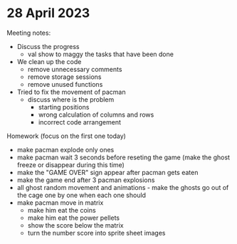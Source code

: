 # 28 April 2023
Meeting notes:
  * Discuss the progress 
    * val show to maggy the tasks that have been done
  * We clean up the code  
    * remove unnecessary comments
    * remove storage sessions  
    * remove unused functions 
  * Tried to fix the movement of pacman
    * discuss where is the problem 
      * starting positions
      * wrong calculation of columns and rows
      * incorrect code arrangement

  

Homework (focus on the first one today)
  * make pacman explode only ones 
  * make pacman wait 3 seconds before reseting the game (make the ghost freeze or disappear during this time)
  * make the "GAME OVER" sign appear after pacman gets eaten
  * make the game end after 3 pacman explosions 
  * all ghost random movement and animations - make the ghosts go out of the cage one by one when each one should
  * make pacman move in matrix
    * make him eat the coins
    * make him eat the power pellets
    * show the score below the matrix
    * turn the number score into sprite sheet images

  


